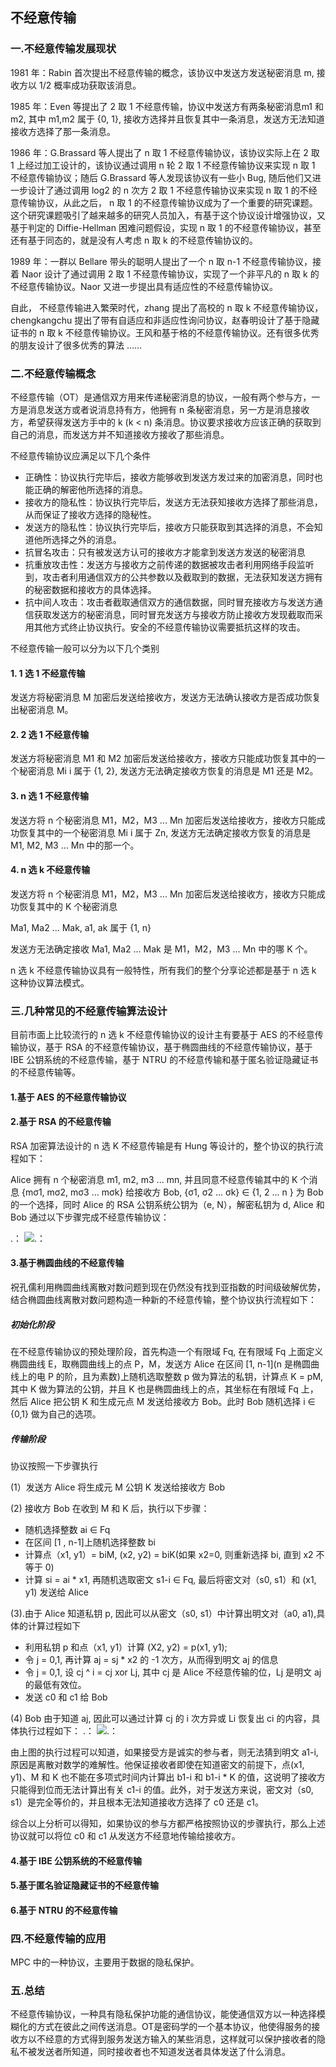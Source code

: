 ## 不经意传输

### 一.不经意传输发展现状

1981 年：Rabin 首次提出不经意传输的概念，该协议中发送方发送秘密消息 m, 接收方以 1/2 概率成功获取该消息。

1985 年：Even 等提出了 2 取 1 不经意传输，协议中发送方有两条秘密消息m1 和 m2, 其中 m1,m2 属于 {0, 1}, 接收方选择并且恢复其中一条消息，发送方无法知道接收方选择了那一条消息。

1986 年：G.Brassard 等人提出了 n 取 1 不经意传输协议，该协议实际上在 2 取 1 上经过加工设计的，该协议通过调用 n 轮 2 取 1 不经意传输协议来实现 n 取 1 不经意传输协议；随后 G.Brassard 等人发现该协议有一些小 Bug, 随后他们又进一步设计了通过调用 log2 的 n 次方 2 取 1 不经意传输协议来实现 n 取 1 的不经意传输协议，从此之后， n 取 1 的不经意传输协议成为了一个重要的研究课题。这个研究课题吸引了越来越多的研究人员加入，有基于这个协议设计增强协议，又基于判定的 Diffie-Hellman 困难问题假设，实现 n 取 1 的不经意传输协议，甚至还有基于同态的，就是没有人考虑 n 取 k 的不经意传输协议的。

1989 年：一群以 Bellare 带头的聪明人提出了一个 n 取 n-1 不经意传输协议，接着 Naor 设计了通过调用 2 取 1 不经意传输协议，实现了一个非平凡的 n 取 k 的不经意传输协议。Naor 又进一步提出具有适应性的不经意传输协议。

自此， 不经意传输进入繁荣时代，zhang 提出了高校的 n 取 k 不经意传输协议，chengkangchu 提出了带有自适应和非适应性询问协议，赵春明设计了基于隐藏证书的 n 取 k 不经意传输协议。王风和基于格的不经意传输协议。还有很多优秀的朋友设计了很多优秀的算法 ......


### 二.不经意传输概念

不经意传输（OT）是通信双方用来传递秘密消息的协议，一般有两个参与方，一方是消息发送方或者说消息持有方，他拥有 n 条秘密消息，另一方是消息接收方，希望获得发送方手中的 k (k < n) 条消息。协议要求接收方应该正确的获取到自己的消息，而发送方并不知道接收方接收了那些消息。

不经意传输协议应满足以下几个条件

- 正确性：协议执行完毕后，接收方能够收到发送方发过来的加密消息，同时也能正确的解密他所选择的消息。
- 接收方的隐私性：协议执行完毕后，发送方无法获知接收方选择了那些消息，从而保证了接收方选择的隐秘性。
- 发送方的隐私性：协议执行完毕后，接收方只能获取到其选择的消息，不会知道他所选择之外的消息。
- 抗冒名攻击：只有被发送方认可的接收方才能拿到发送方发送的秘密消息
- 抗重放攻击性：发送方与接收方之前传递的数据被攻击者利用网络手段监听到，攻击者利用通信双方的公共参数以及截取到的数据，无法获知发送方拥有的秘密数据和接收方的具体选择。
- 抗中间人攻击：攻击者截取通信双方的通信数据，同时冒充接收方与发送方通信获取发送方的秘密消息，同时冒充发送方与接收方防止接收方发现截取而采用其他方式终止协议执行。安全的不经意传输协议需要抵抗这样的攻击。

不经意传输一般可以分为以下几个类别

#### 1. 1 选 1 不经意传输

发送方将秘密消息 M 加密后发送给接收方，发送方无法确认接收方是否成功恢复出秘密消息 M。

#### 2. 2 选 1 不经意传输

发送方将秘密消息 M1 和 M2 加密后发送给接收方，接收方只能成功恢复其中的一个秘密消息 Mi i 属于 {1, 2}, 发送方无法确定接收方恢复的消息是 M1 还是 M2。

#### 3. n 选 1 不经意传输

发送方将 n 个秘密消息 M1，M2，M3 ... Mn 加密后发送给接收方，接收方只能成功恢复其中的一个秘密消息 Mi i 属于 Zn, 发送方无法确定接收方恢复的消息是 M1, M2, M3 ... Mn 中的那一个。


#### 4. n 选 k 不经意传输

发送方将 n 个秘密消息 M1，M2，M3 ... Mn 加密后发送给接收方，接收方只能成功恢复其中的 K 个秘密消息

Ma1, Ma2 ... Mak, a1, ak 属于 {1, n}

发送方无法确定接收 Ma1, Ma2 ... Mak 是 M1，M2，M3 ... Mn 中的哪 K 个。


n 选 k 不经意传输协议具有一般特性，所有我们的整个分享论述都是基于 n 选 k 这种协议算法模式。


### 三.几种常见的不经意传输算法设计

目前市面上比较流行的 n 选 k 不经意传输协议的设计主有要基于 AES 的不经意传输协议，基于 RSA 的不经意传输协议，基于椭圆曲线的不经意传输协议，基于 IBE 公钥系统的不经意传输，基于 NTRU 的不经意传输和基于匿名验证隐藏证书的不经意传输等。

#### 1.基于 AES 的不经意传输协议


#### 2.基于 RSA 的不经意传输

RSA 加密算法设计的 n 选 K 不经意传输是有 Hung 等设计的，整个协议的执行流程如下：

Alice 拥有 n 个秘密消息 m1, m2, m3 ... mn, 并且同意不经意传输其中的 K 个消息 {mσ1, mσ2, mσ3 ... mσk} 给接收方 Bob, {σ1, σ2 ... σk} ∈ {1, 2 ... n } 为 Bob 的一个选择，同时 Alice 的 RSA 公钥系统公钥为（e, N），解密私钥为 d, Alice 和 Bob 通过以下步骤完成不经意传输协议：

.： 
    ![.： 
](https://github.com/guoshijiang/cryptography/blob/master/img/rsaot.jpeg)


#### 3.基于椭圆曲线的不经意传输

祝孔儒利用椭圆曲线离散对数问题到现在仍然没有找到亚指数的时间级破解优势，结合椭圆曲线离散对数问题构造一种新的不经意传输，整个协议执行流程如下：

##### 初始化阶段

在不经意传输协议的预处理阶段，首先构造一个有限域 Fq, 在有限域 Fq 上面定义椭圆曲线 E，取椭圆曲线上的点 P，M，发送方 Alice 在区间 [1, n-1](n 是椭圆曲线上的电 P 的阶，且为素数)上随机选取整数 p 做为算法的私钥，计算点 K = pM, 其中 K 做为算法的公钥，并且 K 也是椭圆曲线上的点，其坐标在有限域 Fq 上，然后 Alice 把公钥 K 和生成元点 M 发送给接收方 Bob。此时 Bob 随机选择 i ∈ {0,1} 做为自己的选项。

##### 传输阶段
协议按照一下步骤执行

(1）发送方 Alice 将生成元 M 公钥 K 发送给接收方 Bob

(2) 接收方 Bob 在收到 M 和 K 后，执行以下步骤：

- 随机选择整数 ai ∈ Fq
- 在区间 [1 , n-1]上随机选择整数 bi
- 计算点（x1, y1）= biM, (x2, y2) = biK(如果 x2=0, 则重新选择 bi, 直到 x2 不等于 0)
- 计算 si = ai * x1, 再随机选取密文 s1-i  ∈ Fq, 最后将密文对（s0, s1）和 (x1, y1) 发送给 Alice


(3).由于 Alice 知道私钥 p, 因此可以从密文（s0, s1）中计算出明文对（a0, a1),具体的计算过程如下

- 利用私钥 p 和点（x1, y1）计算 (X2, y2) = p(x1, y1);
- 令 j = 0,1, 再计算 aj = sj * x2 的 -1 次方，从而得到明文 aj 的信息
- 令 j = 0,1, 设 cj ^ i = cj xor Lj, 其中 cj 是 Alice 不经意传输的位，Lj 是明文 aj 的最低有效位。
- 发送 c0 和 c1 给 Bob

(4) Bob 由于知道 aj, 因此可以通过计算 cj 的 i 次方异或 Li 恢复出 ci 的内容，具体执行过程如下：
.： 
    ![.： 
](https://github.com/guoshijiang/cryptography/blob/master/img/eccot4.jpeg)

由上图的执行过程可以知道，如果接受方是诚实的参与者，则无法猜到明文 a1-i, 原因是离散对数学的难解性。他保证接收者即使在知道密文的前提下，点(x1, y1)、M 和 K 也不能在多项式时间内计算出 b1-i 和 b1-i * K 的值，这说明了接收方只能得到位而无法计算出有关 c1-i 的值。此外，对于发送方来说，密文对（s0, s1）是完全等价的，并且根本无法知道接收方选择了 c0 还是 c1。

综合以上分析可以得知，如果协议的参与方都严格按照协议的步骤执行，那么上述协议就可以将位 c0 和 c1 从发送方不经意地传输给接收方。

#### 4.基于 IBE 公钥系统的不经意传输



#### 5.基于匿名验证隐藏证书的不经意传输



#### 6.基于 NTRU 的不经意传输



### 四.不经意传输的应用

MPC 中的一种协议，主要用于数据的隐私保护。


### 五.总结

不经意传输协议，一种具有隐私保护功能的通信协议，能使通信双方以一种选择模糊化的方式在彼此之间传送消息。OT是密码学的一个基本协议，他使得服务的接收方以不经意的方式得到服务发送方输入的某些消息，这样就可以保护接收者的隐私不被发送者所知道，同时接收者也不知道发送者具体发送了什么消息。




